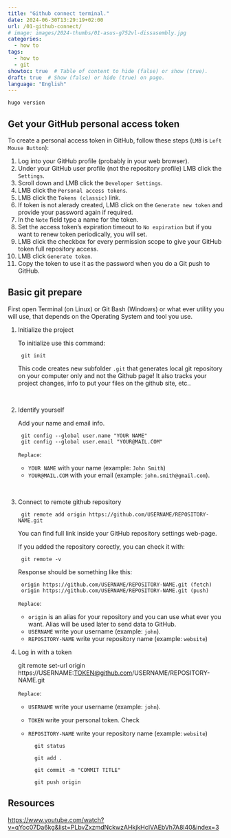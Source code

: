 ```yaml
---
title: "Github connect terminal."
date: 2024-06-30T13:29:19+02:00
url: /01-github-connect/
# image: images/2024-thumbs/01-asus-g752vl-dissasembly.jpg
categories: 
  - how to
tags: 
  - how to
  - git
showtoc: true  # Table of content to hide (false) or show (true).
draft: true  # Show (false) or hide (true) on page.
language: "English"
---
```


    hugo version

## Get your GitHub personal access token

To create a personal access token in GitHub, follow these steps (`LMB` is `Left Mouse Button`):

1. Log into your GitHub profile (probably in your web browser).
2. Under your GitHub user profile (not the repository profile) LMB click the `Settings`.
3. Scroll down and LMB click the `Developer Settings`.
4. LMB click the `Personal access tokens`.
5. LMB click the `Tokens (classic)` link.
6. If token is not alerady created, LMB click on the `Generate new token` and provide your password again if required.
7. In the `Note` field type a name for the token.
8. Set the access token’s expiration timeout to `No expiration` but if you want to renew token periodically, you will set.
9. LMB click the checkbox for every permission scope to give your GitHub token full repository access.
10. LMB click `Generate token`.
11. Copy the token to use it as the password when you do a Git push to GitHub.

## Basic git prepare

First open Terminal (on Linux) or Git Bash (Windows) or what ever utility you will use, that depends on the Operating System and tool you use.

1. Initialize the project

    To initialize use this command:

        git init
    
    This code creates new subfolder `.git` that generates local git repository on your computer only and not the Github page! It also tracks your project changes, info to put your files on the github site, etc..

    &nbsp;

2. Identify yourself
  
    Add your name and email info. 

        git config --global user.name "YOUR NAME"
        git config --global user.email "YOUR@MAIL.COM"

    `Replace`: 

    - `YOUR NAME` with your name (example: `John Smith`)
    - `YOUR@MAIL.COM` with your email (example: `john.smith@gmail.com`).
    
    &nbsp;

3. Connect to remote github repository

        git remote add origin https://github.com/USERNAME/REPOSITORY-NAME.git
     
    You can find full link inside your GitHub repository settings web-page. 

    If you added the repository corectly, you can check it with: 
   
        git remote -v

    Response should be something like this:

        origin https://github.com/USERNAME/REPOSITORY-NAME.git (fetch)
        origin https://github.com/USERNAME/REPOSITORY-NAME.git (push)

    `Replace`: 

    - `origin` is an alias for your repository and you can use what ever you want. Alias will be used later to send data to GitHub. 
    - `USERNAME` write your username (example: `john`). 
    - `REPOSITORY-NAME` write your repository name (example: `website`) 

4. Log in with a token

    git remote set-url origin https://USERNAME:TOKEN@github.com/USERNAME/REPOSITORY-NAME.git

    `Replace`: 

    - `USERNAME` write your username (example: `john`). 
    - `TOKEN` write your personal token. Check []() 
    - `REPOSITORY-NAME` write your repository name (example: `website`) 

            git status
            
            git add .
            
            git commit -m "COMMIT TITLE"
            
            git push origin

## Resources

https://www.youtube.com/watch?v=qYoc07Da6kg&list=PLbvZxzmdNckwzAHkjkHcIVAEbVh7A8l40&index=3
